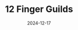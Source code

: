 ---
layout: post
title: "12 Finger Guilds"
date: 2024-12-17
description: "The 12 Finger Guilds of Serambi."
tags: [golden-triangle, factions, sci-fi]
toc: true
visibility: draft  # Options: public, private, draft
--- 